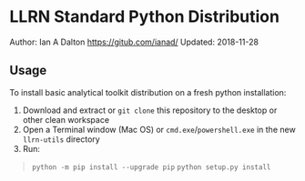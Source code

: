 # LLRN Standard Python Distribution

Author: Ian A Dalton https://gitub.com/ianad/
Updated: 2018-11-28

## Usage

To install basic analytical toolkit distribution on a fresh python installation:

1. Download and extract or `git clone` this repository to the desktop or other clean workspace
2. Open a Terminal window (Mac OS) or `cmd.exe`/`powershell.exe` in the new `llrn-utils` directory
3. Run:
> `python -m pip install --upgrade pip`
> `python setup.py install`